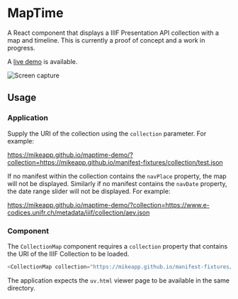# MapTime

A React component that displays a IIIF Presentation API collection with a map and timeline. This is currently a proof of concept and a work in progress.

A [live demo](https://mikeapp.github.io/maptime-demo/?collection=https://mikeapp.github.io/manifest-fixtures/collection/test.json) is available.

![Screen capture](https://mikeapp.github.io/manifest-fixtures/images/maptimev0-1-0.png)

## Usage

### Application

Supply the URI of the collection using the `collection` parameter.  For example:

https://mikeapp.github.io/maptime-demo/?collection=https://mikeapp.github.io/manifest-fixtures/collection/test.json

If no manifest within the collection contains the `navPlace` property, the map will not be displayed. 
Similarly if no manifest contains the `navDate` property, the date range slider will not be displayed. For example:

https://mikeapp.github.io/maptime-demo/?collection=https://www.e-codices.unifr.ch/metadata/iiif/collection/aev.json


### Component

The `CollectionMap` component requires a `collection` property that contains the URI of the IIIF Collection to be loaded.

```javascript
<CollectionMap collection="https://mikeapp.github.io/manifest-fixtures/collection/test.json" />
```

The application expects the `uv.html` viewer page to be available in the same directory.